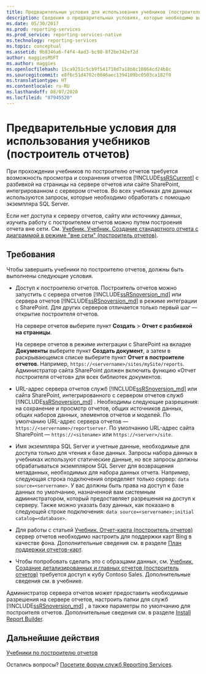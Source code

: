 ```yaml
---
title: Предварительные условия для использования учебников (построитель отчетов) | Документы Майкрософт
description: Сведения о предварительных условиях, которые необходимо выполнить для прохождения учебников по построителю отчетов.
ms.date: 05/30/2017
ms.prod: reporting-services
ms.prod_service: reporting-services-native
ms.technology: reporting-services
ms.topic: conceptual
ms.assetid: 9b8346a6-f4f4-4ad3-bc98-8f2be342ef2d
author: maggiesMSFT
ms.author: maggies
ms.openlocfilehash: 15ca9251c5cb9f541710d7a18b8c10864cd24b8c
ms.sourcegitcommit: e8f6c51d4702c0046aec1394109bc0503ca182f0
ms.translationtype: HT
ms.contentlocale: ru-RU
ms.lasthandoff: 08/07/2020
ms.locfileid: "87945520"
---
```

# <a name="prerequisites-for-tutorials-report-builder"></a>Предварительные условия для использования учебников (построитель отчетов)

При прохождении учебников по построителю отчетов требуется возможность просмотра и сохранения отчетов [!INCLUDE[ssRSCurrent](../includes/ssrscurrent-md.md)] с разбивкой на страницы на сервере отчетов или сайте SharePoint, интегрированном с сервером отчетов. Во всех учебниках для данных используются запросы, которые необходимо обработать с помощью экземпляра SQL Server.  
  
Если нет доступа к серверу отчетов, сайту или источнику данных, изучить работу с построителем отчетов можно путем построения отчета вне сети. См. [Учебник. Учебник. Создание стандартного отчета с диаграммой в режиме "вне сети" (построитель отчетов)](../reporting-services/report-builder/tutorial-create-a-quick-chart-report-offline-report-builder.md).  

## <a name="requirements"></a>Требования

Чтобы завершить учебники по построителю отчетов, должны быть выполнены следующие условия.  
  
-   Доступ к построителю отчетов. Построитель отчетов можно запустить с сервера отчетов [!INCLUDE[ssRSnoversion_md](../includes/ssrsnoversion-md.md)] или сервера отчетов [!INCLUDE[ssRSnoversion_md](../includes/ssrsnoversion-md.md)] в режиме интеграции с SharePoint. Для других серверов отличается только первый шаг — открытие построителя отчетов.  
  
    На сервере отчетов выберите пункт **Создать** > **Отчет с разбивкой на страницы**.
  
    На сервере отчетов в режиме интеграции с SharePoint на вкладке **Документы** выберите пункт **Создать документ**, а затем в раскрывающемся списке выберите пункт **Отчет в построителе отчетов**. Например, `https://<servername>/sites/mySite/reports`. Администратор сайта SharePoint должен включить функцию «Отчет построителя отчетов» для всех библиотек документов.  
  
-   URL-адрес сервера отчетов служб [!INCLUDE[ssRSnoversion_md](../includes/ssrsnoversion-md.md)] или сайта SharePoint, интегрированного с сервером отчетов служб [!INCLUDE[ssRSnoversion_md](../includes/ssrsnoversion-md.md)] . Необходимы следующие разрешения: на сохранение и просмотр отчетов, общих источников данных, общих наборов данных, элементов отчетов и моделей. По умолчанию URL-адрес сервера отчетов — `https://<servername>/reportserver`. По умолчанию URL-адрес сайта SharePoint — `https://<sitename>` или `https://<server>/site`.  
  
-   Имя экземпляра SQL Server и учетные данные, необходимые для доступа только для чтения к базе данных. Запросы набора данных в учебниках используют статические данные, но все запросы должны обрабатываться экземпляром SQL Server для возвращения метаданных, необходимых для набора данных отчета. Например, следующая строка подключения определяет только сервер: `data source=<servername>`. У вас должны быть права на доступ к базе данных по умолчанию, назначенной вам системным администратором, который предоставляет разрешения на доступ к серверу. Также можно указать базу данных, как показано в следующей строке подключения: `data source=<servername>;initial catalog=<database>`.  
  
-   Для работы с статьей [Учебник. Отчет-карта (построитель отчетов)](tutorial-map-report-report-builder.md) сервер отчетов необходимо настроить для поддержки карт Bing в качестве фона. Дополнительные сведения см. в разделе [План поддержки отчетов-карт](https://docs.microsoft.com/sql/reporting-services/report-design/plan-a-map-report-report-builder-and-ssrs).   

-   Чтобы попробовать сделать это с образцами данных, см. [Учебник. Создание детализированных и главных отчетов (построитель отчетов)](tutorial-creating-drillthrough-and-main-reports-report-builder.md) требуется доступ к кубу Contoso Sales. Дополнительные сведения см. в учебнике. 
  
Администратор сервера отчетов может предоставить необходимые разрешения на сервере отчетов, настроить папки для служб [!INCLUDE[ssRSnoversion_md](../includes/ssrsnoversion-md.md)] , а также параметры по умолчанию для построителя отчетов. Дополнительные сведения см. в разделе [Install Report Builder](install-windows/install-report-builder.md).  

## <a name="next-steps"></a>Дальнейшие действия

[Учебники по построителю отчетов](../reporting-services/report-builder-tutorials.md)  

Остались вопросы? [Посетите форум служб Reporting Services](https://go.microsoft.com/fwlink/?LinkId=620231).
